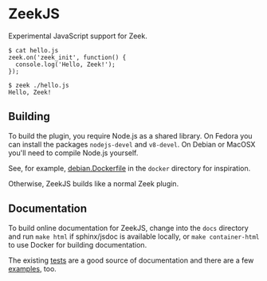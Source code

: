 # ZeekJS

Experimental JavaScript support for Zeek.

```
$ cat hello.js
zeek.on('zeek_init', function() {
  console.log('Hello, Zeek!');
});

$ zeek ./hello.js
Hello, Zeek!
```

## Building

To build the plugin, you require Node.js as a shared library. On Fedora
you can install the packages `nodejs-devel` and `v8-devel`. On Debian or
MacOSX you'll need to compile Node.js yourself.

See, for example, [debian.Dockerfile](./docker/debian.Dockerfile) in the `docker`
directory for inspiration.

Otherwise, ZeekJS builds like a normal Zeek plugin.

## Documentation

To build online documentation for ZeekJS, change into the `docs` directory
and run `make html` if sphinx/jsdoc is available locally, or
`make container-html` to use Docker for building documentation.

The existing [tests](./tests) are a good source of documentation and there
are a few [examples](./examples), too.
